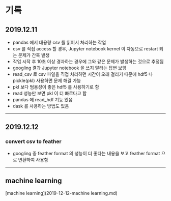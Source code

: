 # 기록

## 2019.12.11

- pandas 에서 대용량 csv 를 읽어서 처리하는 작업
- csv 를 직접 access 할 경우, Jupyter notebook kernel 이 자동으로 restart 되는 문제가 간혹 발생
- 작업 시작 후 10초 이상 경과하는 경우에 그와 같은 문제가 발생하는 것으로 추정됨
- googling 결과 Jupyter notebook 을 쓰지 말라는 답변 보임
- read_csv 로 csv 파일을 직접 처리하면 시간이 오래 걸리기 때문에 hdf5 나 pickle(pkl) 사용하면 문제 해결 가능
- pkl 보다 범용성이 좋은 hdf5 를 사용하기로 함
- read 성능만 보면 pkl 이 더 빠르다고 함
- pandas 에 read_hdf 기능 있음
- dask 를 사용하는 방법도 있음

----

## 2019.12.12

### convert csv to feather
- googling 중 feather format 의 성능이 더 좋다는 내용을 보고 feather format 으로 변환하여 사용함

----

## machine learning

[machine learning](2019-12-12-machine learning.md)
